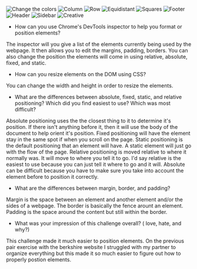![Change the colors](/imgs/change-the-colors.png)
![Column](/imgs/column.png)
![Row](/imgs/row.png)
![Equidistant](/imgs/equidistant.png)
![Squares](/imgs/squares.png)
![Footer](/imgs/footer.png)
![Header](/imgs/header.png)
![Sidebar](/imgs/sidebar.png)
![Creative](/imgs/creative.png)

* How can you use Chrome's DevTools inspector to help you format or position elements?

The inspector will you give a list of the elements currently being used by the webpage. It then allows you to edit the margins, padding, borders. You can also change the position the elements will come in using relative, absolute, fixed, and static.

* How can you resize elements on the DOM using CSS?

You can change the width and height in order to resize the elements.

* What are the differences between absolute, fixed, static, and relative positioning? Which did you find easiest to use? Which was most difficult?

Absolute positioning uses the the closest thing to it to determine it's position. If there isn't anything before it, then it will use the body of the document to help orient it's position. Fixed positioning will have the element stay in the same spot if when you scroll on the page. Static positioning is the default positioning that an element will have. A static element will just go with the flow of the page. Relative positioning is moved relative to where it normally was. It will move to where you tell it to go. I'd say relative is the easiest to use because you can just tell it where to go and it will. Absolute can be difficult because you have to make sure you take into account the element before to position it correctly.

* What are the differences between margin, border, and padding?

Margin is the space between an element and another element and/or the sides of a webpage. The border is basically the fence arount an element. Padding is the space around the content but still within the border.

* What was your impression of this challenge overall? (
love, hate, and why?)

This challenge made it much easier to position elements. On the previous pair exercise with the berkshire website I struggled with my partner to organize everything but this made it so much easier to figure out how to properly postion elements.
